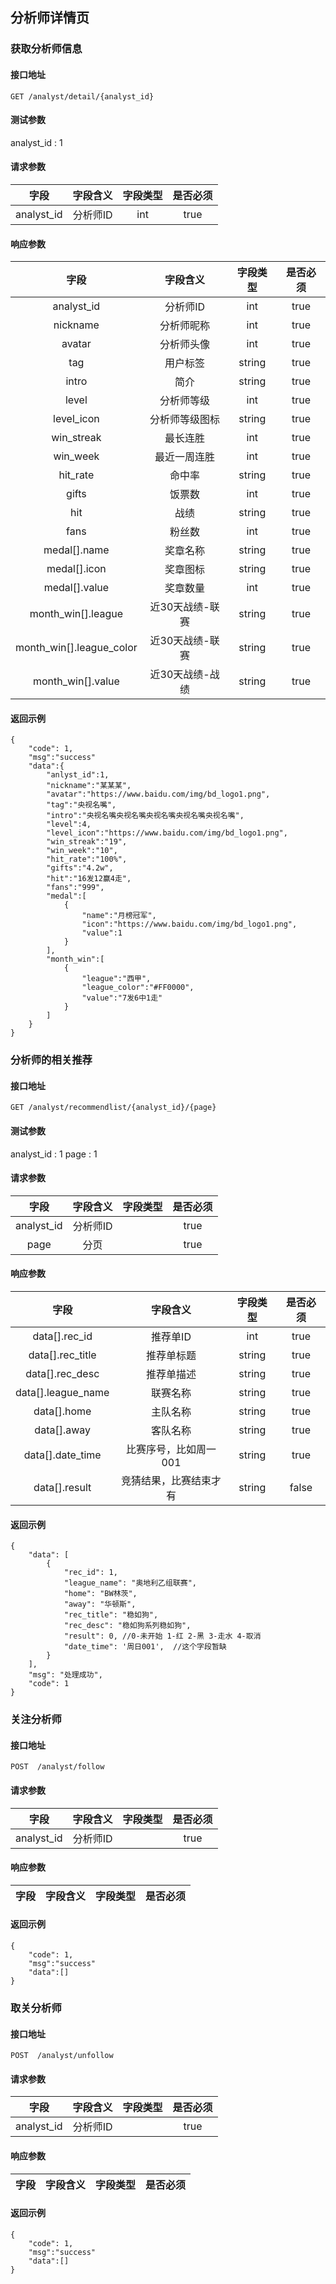 ## 分析师详情页

### 获取分析师信息

#### 接口地址

``
GET /analyst/detail/{analyst_id}
``

#### 测试参数

analyst_id : 1

#### 请求参数

| 字段 | 字段含义 | 字段类型 | 是否必须 |
|:----:|:----:|:----:|:----:|
| analyst_id | 分析师ID | int | true |

#### 响应参数

| 字段 | 字段含义 | 字段类型 | 是否必须 |
|:----:|:----:|:----:|:----:|
| analyst_id | 分析师ID | int | true |
| nickname | 分析师昵称 | int | true |
| avatar | 分析师头像 | int | true |
| tag | 用户标签 | string | true |
| intro | 简介 | string | true |
| level | 分析师等级 | int | true |
| level_icon | 分析师等级图标 | string | true |
| win_streak | 最长连胜 | int | true |
| win_week | 最近一周连胜 | int | true |
| hit_rate | 命中率 | string | true |
| gifts | 饭票数 | int | true |
| hit | 战绩 | string | true |
| fans | 粉丝数 | int | true |
| medal[].name | 奖章名称 | string | true |
| medal[].icon | 奖章图标 | string | true |
| medal[].value | 奖章数量 | int | true |
| month_win[].league | 近30天战绩-联赛 | string | true |
| month_win[].league_color | 近30天战绩-联赛 | string | true |
| month_win[].value | 近30天战绩-战绩 | string | true |

#### 返回示例
````
{
    "code": 1,
    "msg":"success"
    "data":{
        "anlyst_id":1,
        "nickname":"某某某",
        "avatar":"https://www.baidu.com/img/bd_logo1.png",
        "tag":"央视名嘴",
        "intro":"央视名嘴央视名嘴央视名嘴央视名嘴央视名嘴",
        "level":4,
        "level_icon":"https://www.baidu.com/img/bd_logo1.png",
        "win_streak":"19",
        "win_week":"10",
        "hit_rate":"100%",
        "gifts":"4.2w",
        "hit":"16发12赢4走",
        "fans":"999",
        "medal":[
            {
                "name":"月榜冠军",
                "icon":"https://www.baidu.com/img/bd_logo1.png",
                "value":1
            }
        ],
        "month_win":[
            {
                "league":"西甲",
                "league_color":"#FF0000",
                "value":"7发6中1走"
            }
        ]
    }
}
````


### 分析师的相关推荐

#### 接口地址

``
GET /analyst/recommendlist/{analyst_id}/{page}
``

#### 测试参数

analyst_id : 1
page : 1

#### 请求参数

| 字段 | 字段含义 | 字段类型 | 是否必须 |
|:----:|:----:|:----:|:----:|
| analyst_id | 分析师ID |  | true |
| page | 分页 |  | true |

#### 响应参数

| 字段 | 字段含义 | 字段类型 | 是否必须 |
|:----:|:----:|:----:|:----:|
| data[].rec_id | 推荐单ID | int | true |
| data[].rec_title | 推荐单标题 | string | true |
| data[].rec_desc | 推荐单描述 | string | true |
| data[].league_name | 联赛名称 | string | true |
| data[].home | 主队名称 | string | true |
| data[].away | 客队名称 | string | true |
| data[].date_time | 比赛序号，比如周一001 | string | true |
| data[].result | 竞猜结果，比赛结束才有 | string | false |

#### 返回示例
````
{
    "data": [
        {
            "rec_id": 1,
            "league_name": "奥地利乙组联赛",
            "home": "BW林茨",
            "away": "华顿斯",
            "rec_title": "稳如狗",
            "rec_desc": "稳如狗系列稳如狗",
            "result": 0, //0-未开始 1-红 2-黑 3-走水 4-取消
            "date_time": '周日001',  //这个字段暂缺
        }
    ],
    "msg": "处理成功",
    "code": 1
}
````

### 关注分析师
 
 #### 接口地址
 
 ``
POST  /analyst/follow
 ``
 
 #### 请求参数
 
 | 字段 | 字段含义 | 字段类型 | 是否必须 |
 |:----:|:----:|:----:|:----:|
 | analyst_id | 分析师ID |  | true |
 
 #### 响应参数
 
 | 字段 | 字段含义 | 字段类型 | 是否必须 |
 |:----:|:----:|:----:|:----:|
 
 #### 返回示例
 ````
 {
     "code": 1,
     "msg":"success"
     "data":[]
 }
 ````

### 取关分析师
 
 #### 接口地址
 
 ``
POST  /analyst/unfollow
 ``
 
 #### 请求参数
 
 | 字段 | 字段含义 | 字段类型 | 是否必须 |
 |:----:|:----:|:----:|:----:|
 | analyst_id | 分析师ID |  | true |
 
 #### 响应参数
 
 | 字段 | 字段含义 | 字段类型 | 是否必须 |
 |:----:|:----:|:----:|:----:|
 
 #### 返回示例
 ````
 {
     "code": 1,
     "msg":"success"
     "data":[]
 }
 ````